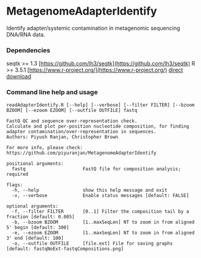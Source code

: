 # MetagenomeAdapterIdentify
Identify adapter/systemic contamination in metagenomic sequencing DNA/RNA data.

### Dependencies
seqtk >= 1.3 [https://github.com/lh3/seqtk](https://github.com/lh3/seqtk)
R >= 3.5.1 [https://www.r-project.org/](https://www.r-project.org/) [direct download](https://cloud.r-project.org/)

### Command line help and usage
```
readAdapterIdentify.R [--help] [--verbose] [--filter FILTER] [--bzoom BZOOM] [--ezoom EZOOM] [--outfile OUTFILE] fastq

FastQ QC and sequence over-representation check.
Calculate and plot per-position nucleotide composition, for finding
adapter contamination/over-representation in sequences.
Authors: Piyush Ranjan, Christopher Brown

For more info, please check: https://github.com/piyuranjan/MetagenomeAdapterIdentify

positional arguments:
  fastq                     FastQ file for composition analysis; required

flags:
  -h, --help                show this help message and exit
  -v, --verbose             Enable status messages [default: FALSE]

optional arguments:
  -f, --filter FILTER       [0..1] Filter the composition tail by a fraction [default: 0.005]
  -b, --bzoom BZOOM         [1..maxSeqLen] NT to zoom in from aligned 5' begin [default: 300]
  -e, --ezoom EZOOM         [1..maxSeqLen] NT to zoom in from aligned 3' end [default: 100]
  -o, --outfile OUTFILE     [file.ext] File for saving graphs [default: fastqNoExt-fastqCompositions.png]
```
